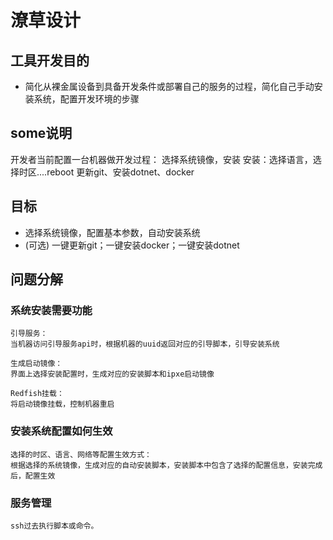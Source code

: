 # 潦草设计
## 工具开发目的
- 简化从裸金属设备到具备开发条件或部署自己的服务的过程，简化自己手动安装系统，配置开发环境的步骤

## some说明
开发者当前配置一台机器做开发过程：
选择系统镜像，安装 
安装：选择语言，选择时区....reboot
更新git、安装dotnet、docker

## 目标
- 选择系统镜像，配置基本参数，自动安装系统
- (可选) 一键更新git；一键安装docker；一键安装dotnet

## 问题分解
### 系统安装需要功能
    引导服务：
    当机器访问引导服务api时，根据机器的uuid返回对应的引导脚本，引导安装系统

    生成启动镜像：
    界面上选择安装配置时，生成对应的安装脚本和ipxe启动镜像

    Redfish挂载：
    将启动镜像挂载，控制机器重启
    
### 安装系统配置如何生效
    选择的时区、语言、网络等配置生效方式：
    根据选择的系统镜像，生成对应的自动安装脚本，安装脚本中包含了选择的配置信息，安装完成后，配置生效

### 服务管理
    ssh过去执行脚本或命令。
